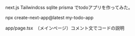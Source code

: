 next.js Tailwindcss sqlite prisma でtodoアプリを作ってみた。

npx create-next-app@latest my-todo-app

app/page.tsx　（メインページ）コメント文でコードの説明

